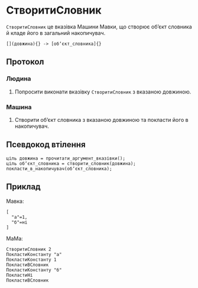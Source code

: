 # СтворитиСловник

`СтворитиСловник` <keyword>це</keyword> вказівка <subject>Машини Мавки</subject>, що створює обʼєкт словника й кладе його в загальний накопичувач.

```
[](довжина){} -> [обʼєкт_словника]{}
```

## Протокол

### Людина

1. Попросити виконати вказівку `СтворитиСловник` з вказаною довжиною.

### Машина

1. Створити обʼєкт словника з вказаною довжиною та покласти його в накопичувач.

## Псевдокод втілення

```ціль
ціль довжина = прочитати_аргумент_вказівки();
ціль обʼєкт_словника = створити_словник(довжина);
покласти_в_накопичувач(обʼєкт_словника);
```

## Приклад

<subject>Мавка</subject>:

```мавка
[
  "а"=1,
  "б"=ні
]
```

<subject>МаМа</subject>:

```мама
СтворитиСловник 2
ПокластиКонстанту "а"
ПокластиКонстанту 1
ПокластиВСловник
ПокластиКонстанту "б"
ПокластиНі
ПокластиВСловник
```